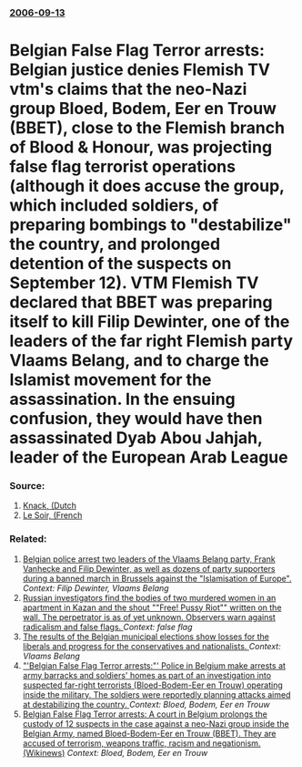 ### [2006-09-13](/news/2006/09/13/index.md)

#  Belgian False Flag Terror arrests: Belgian justice denies Flemish TV vtm's claims that the neo-Nazi group Bloed, Bodem, Eer en Trouw (BBET), close to the Flemish branch of Blood & Honour, was projecting false flag terrorist operations (although it does accuse the group, which included soldiers, of preparing bombings to "destabilize" the country, and prolonged detention of the suspects on September 12). VTM Flemish TV declared that BBET was preparing itself to kill Filip Dewinter, one of the leaders of the far right Flemish party Vlaams Belang, and to charge the Islamist movement for the assassination. In the ensuing confusion, they would have then assassinated Dyab Abou Jahjah, leader of the European Arab League 




### Source:

1. [Knack, (Dutch](http://www2.knack.be/articles/index.jsp?articleID=45909&sectionID=546&siteID=11)
2. [Le Soir, (French](http://www.lesoir.be/actualite/belgique/2006/09/12/article_ils_voulaient_tuer_filip_dewinter.shtml)

### Related:

1. [ Belgian police arrest two leaders of the Vlaams Belang party, Frank Vanhecke and Filip Dewinter, as well as dozens of party supporters during a banned march in Brussels against the "Islamisation of Europe". ](/news/2007/09/11/belgian-police-arrest-two-leaders-of-the-vlaams-belang-party-frank-vanhecke-and-filip-dewinter-as-well-as-dozens-of-party-supporters-duri.md) _Context: Filip Dewinter, Vlaams Belang_
2. [Russian investigators find the bodies of two murdered women in an apartment in Kazan and the shout ""Free! Pussy Riot"" written on the wall. The perpetrator is as of yet unknown. Observers warn against radicalism and false flags. ](/news/2012/08/30/russian-investigators-find-the-bodies-of-two-murdered-women-in-an-apartment-in-kazan-and-the-shout-free-pussy-riot-written-on-the-wall.md) _Context: false flag_
3. [ The results of the Belgian municipal elections show losses for the liberals and progress for the conservatives and nationalists. ](/news/2006/10/8/the-results-of-the-belgian-municipal-elections-show-losses-for-the-liberals-and-progress-for-the-conservatives-and-nationalists.md) _Context: Vlaams Belang_
4. ["'Belgian False Flag Terror arrests:"' Police in Belgium make arrests at army barracks and soldiers' homes as part of an investigation into suspected far-right terrorists (Bloed-Bodem-Eer en Trouw) operating inside the military. The soldiers were reportedly planning attacks aimed at destabilizing the country. ](/news/2006/09/7/belgian-false-flag-terror-arrests-police-in-belgium-make-arrests-at-army-barracks-and-soldiers-homes-as-part-of-an-investigation-into.md) _Context: Bloed, Bodem, Eer en Trouw_
5. [ Belgian False Flag Terror arrests: A court in Belgium prolongs the custody of 12 suspects in the case against a neo-Nazi group inside the Belgian Army, named Bloed-Bodem-Eer en Trouw (BBET). They are accused of terrorism, weapons traffic, racism and negationism. (Wikinews)](/news/2006/09/12/belgian-false-flag-terror-arrests-a-court-in-belgium-prolongs-the-custody-of-12-suspects-in-the-case-against-a-neo-nazi-group-inside-the-b.md) _Context: Bloed, Bodem, Eer en Trouw_
